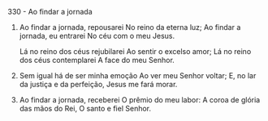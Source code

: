 330 - Ao findar a jornada

1. Ao findar a jornada, repousarei
   No reino da eterna luz;
   Ao findar a jornada, eu entrarei
   No céu com o meu Jesus.

   Lá no reino dos céus rejubilarei
   Ao sentir o excelso amor;
   Lá no reino dos céus contemplarei
   A face do meu Senhor.

2. Sem igual há de ser minha emoção
   Ao ver meu Senhor voltar;
   E, no lar da justiça e da perfeição,
   Jesus me fará morar.

3. Ao findar a jornada, receberei
   O prêmio do meu labor:
   A coroa de glória das mãos do Rei,
   O santo e fiel Senhor.
